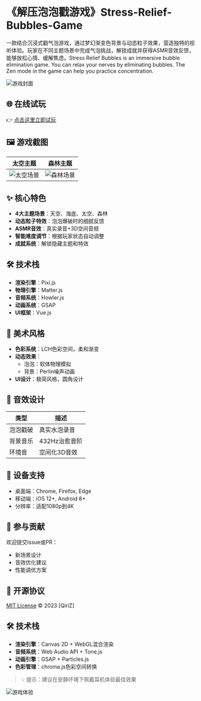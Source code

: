 # 《解压泡泡戳游戏》Stress-Relief-Bubbles-Game 
一款结合沉浸式戳气泡游戏，通过梦幻渐变色背景与动态粒子效果，营造独特的视听体验。玩家在不同主题场景中完成气泡挑战，解锁成就并获得ASMR音效反馈，能够放松心情、缓解焦虑。Stress Relief Bubbles is an immersive bubble elimination game. You can relax your nerves by eliminating bubbles. The Zen mode in the game can help you practice concentration.

![游戏封面](https://github.com/QiriZ/Stress-Relief-Bubbles-Game/blob/main/images/特色1场景.png)


## 🌐 在线试玩
👉 [点击这里立即试玩](https://qiriz.github.io/Stress-Relief-Bubbles-Game/)

## 🖼️ 游戏截图
| 太空主题 | 森林主题 |
|----------|----------|
| ![太空场景](https://github.com/QiriZ/Stress-Relief-Bubbles-Game/blob/main/images/特色1场景.png) | ![森林场景](https://github.com/QiriZ/Stress-Relief-Bubbles-Game/blob/main/images/特色2场景.png) |

## ✨ 核心特色
- **4大主题场景**：天空、海底、太空、森林
- **动态粒子特效**：泡泡爆破时的细腻反馈
- **ASMR音效**：真实录音+3D空间音频
- **智能难度调节**：根据玩家状态自动调整
- **成就系统**：解锁隐藏主题和特效

## 🛠️ 技术栈
- **渲染引擎**：Pixi.js
- **物理引擎**：Matter.js
- **音频系统**：Howler.js
- **动画系统**：GSAP
- **UI框架**：Vue.js

## 🎨 美术风格
- **色彩系统**：LCH色彩空间，柔和渐变
- **动态效果**：
  - 泡泡：软体物理模拟
  - 背景：Perlin噪声动画
- **UI设计**：极简风格，圆角设计

## 🎵 音效设计
| 类型 | 描述 |
|------|------|
| 泡泡戳破 | 真实水泡录音 |
| 背景音乐 | 432Hz治愈音阶 |
| 环境音 | 空间化3D音效 |

## 📱 设备支持
- 桌面端：Chrome, Firefox, Edge
- 移动端：iOS 12+, Android 8+
- 分辨率：适配1080p到4K

## 🤝 参与贡献
欢迎提交Issue或PR：
- 新场景设计
- 音效优化建议
- 性能调优方案

## 📜 开源协议
[MIT License](LICENSE) © 2023 [QiriZ]

## 🛠 技术栈
- **渲染引擎**：Canvas 2D + WebGL混合渲染
- **音频系统**：Web Audio API + Tone.js
- **动画引擎**：GSAP + Particles.js
- **色彩管理**：chroma.js色彩空间转换

> 💡 提示：建议在安静环境下佩戴耳机体验最佳效果

![游戏体验]([https://via.placeholder.com/800x400/9370DB/FFFFFF?text=Bubble+Magic+Game](https://qiriz.github.io/Stress-Relief-Bubbles-Game/))




